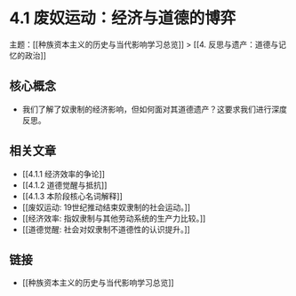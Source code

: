 # 4.1 废奴运动：经济与道德的博弈

主题：[[种族资本主义的历史与当代影响学习总览]] > [[4. 反思与遗产：道德与记忆的政治]]

## 核心概念

- 我们了解了奴隶制的经济影响，但如何面对其道德遗产？这要求我们进行深度反思。

## 相关文章

- [[4.1.1 经济效率的争论]]
- [[4.1.2 道德觉醒与抵抗]]
- [[4.1.3 本阶段核心名词解释]]
- [[废奴运动: 19世纪推动结束奴隶制的社会运动。]]
- [[经济效率: 指奴隶制与其他劳动系统的生产力比较。]]
- [[道德觉醒: 社会对奴隶制不道德性的认识提升。]]

## 链接

- [[种族资本主义的历史与当代影响学习总览]]
